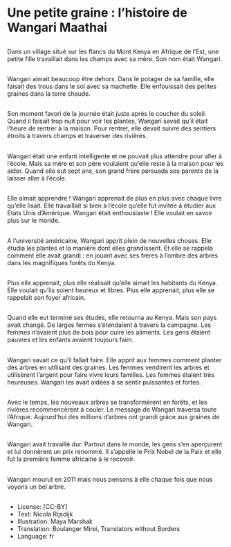 # Une petite graine : l’histoire de Wangari Maathai

##
Dans un village situé sur les flancs du Mont Kenya en Afrique de l’Est, une petite fille
travaillait dans les champs avec sa mère. Son nom était Wangari.

##
Wangari aimait beaucoup être dehors. Dans le potager de sa famille, elle faisait des trous
dans le sol avec sa machette. Elle enfouissait des petites graines dans la terre chaude.

##
Son moment favori de la journée était juste après le coucher du soleil. Quand il faisait trop
nuit pour voir les plantes, Wangari savait qu’il était l’heure de rentrer à la maison. Pour
rentrer, elle devait suivre des sentiers étroits à travers champs et traverser des rivières.

##
Wangari était une enfant intelligente et ne pouvait plus attendre pour aller à l’école. Mais
sa mère et son père voulaient qu’elle reste à la maison pour les aider.
Quand elle eut sept ans, son grand frère persuada ses parents de la laisser aller à l’école.

##
Elle aimait apprendre !
Wangari apprenait de plus en plus avec chaque livre qu’elle lisait.
Elle travaillait si bien à l’école qu’elle fut invitée à étudier aux Etats Unis d’Amérique.
Wangari était enthousiaste ! Elle voulait en savoir plus sur le monde.

##
A l’université américaine, Wangari apprit plein de nouvelles choses. Elle étudia les plantes
et la manière dont elles grandissent. Et elle se rappela comment elle avait grandi : en
jouant avec ses frères à l’ombre des arbres dans les magnifiques forêts du Kenya.

##
Plus elle apprenait, plus elle réalisait qu’elle aimait les habitants du Kenya. Elle voulait
qu’ils soient heureux et libres.
Plus elle apprenait, plus elle se rappelait son foyer africain.

##
Quand elle eut terminé ses études, elle retourna au Kenya. Mais son pays avait changé. De
larges fermes s’étendaient à travers la campagne.
Les femmes n’avaient plus de bois pour cuire les aliments. Les gens étaient pauvres et les
enfants avaient toujours faim.

##
Wangari savait ce qu’il fallait faire. Elle apprit aux femmes comment planter des arbres en
utilisant des graines. Les femmes vendirent les arbres et utilisèrent l’argent pour faire vivre
leurs familles. Les femmes étaient très heureuses. Wangari les avait aidées à se sentir
puissantes et fortes.

##
Avec le temps, les nouveaux arbres se transformèrent en forêts, et les rivières
recommencèrent à couler. Le message de Wangari traversa toute l’Afrique. Aujourd’hui des
millions d’arbres ont grandi grâce aux graines de Wangari.

##
Wangari avait travaillé dur. Partout
dans le monde, les gens s’en
aperçurent et lui donnèrent un prix
renommé. Il s’appelle le Prix Nobel
de la Paix et elle fut la première
femme africaine à le recevoir.

##
Wangari mourut en 2011 mais nous pensons à elle chaque fois que nous voyons un bel
arbre.

##
* License: [CC-BY]
* Text: Nicola Rijsdijk
* Illustration: Maya Marshak
* Translation: Boulanger Mirei, Translators without Borders
* Language: fr

